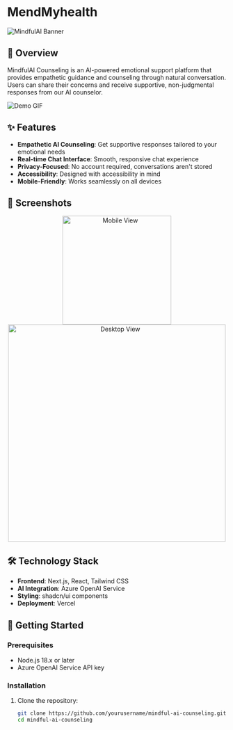 # MendMyhealth

![MindfulAI Banner](/placeholder.svg?height=300&width=800)

## 🧠 Overview

MindfulAI Counseling is an AI-powered emotional support platform that provides empathetic guidance and counseling through natural conversation. Users can share their concerns and receive supportive, non-judgmental responses from our AI counselor.

![Demo GIF](/placeholder.svg?height=400&width=600)

## ✨ Features

- **Empathetic AI Counseling**: Get supportive responses tailored to your emotional needs
- **Real-time Chat Interface**: Smooth, responsive chat experience
- **Privacy-Focused**: No account required, conversations aren't stored
- **Accessibility**: Designed with accessibility in mind
- **Mobile-Friendly**: Works seamlessly on all devices

## 📸 Screenshots

<div align="center">
  <img src="/placeholder.svg?height=400&width=250" alt="Mobile View" width="250px" />
  <img src="/placeholder.svg?height=400&width=500" alt="Desktop View" width="500px" />
</div>

## 🛠️ Technology Stack

- **Frontend**: Next.js, React, Tailwind CSS
- **AI Integration**: Azure OpenAI Service
- **Styling**: shadcn/ui components
- **Deployment**: Vercel

## 🚀 Getting Started

### Prerequisites

- Node.js 18.x or later
- Azure OpenAI Service API key

### Installation

1. Clone the repository:
   ```bash
   git clone https://github.com/yourusername/mindful-ai-counseling.git
   cd mindful-ai-counseling

